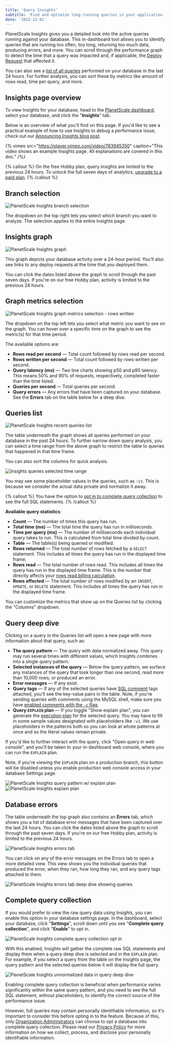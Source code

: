 ```yaml
---
title: 'Query Insights'
subtitle: 'Find and optimize long-running queries in your application.'
date: '2022-12-01'
---
```


PlanetScale Insights gives you a detailed look into the active queries running against your database. This in-dashboard tool allows you to identify queries that are running too often, too long, returning too much data, producing errors, and more. You can scroll through the performance graph to detect the time that a query was impacted and, if applicable, the [Deploy Request](/docs/concepts/deploy-requests) that affected it.

You can also see a [list of all queries](#queries-list) performed on your database in the last 24 hours. For further analysis, you can sort these by metrics like amount of rows read, time per query, and more.

## Insights page overview

To view Insights for your database, head to the [PlanetScale dashboard](https://app.planetscale.com), select your database, and click the "**Insights**" tab.

Below is an overview of what you'll find on this page. If you'd like to see a practical example of how to use Insights to debug a performance issue, check out our [Announcing Insights blog post](/blog/introducing-planetscale-insights-advanced-query-monitoring).

{% vimeo src="https://player.vimeo.com/video/763945350" caption="This video shows an example Insights page. All explanations are covered in this doc." /%}

{% callout %}
On the free Hobby plan, query insights are limited to the previous 24 hours. To unlock the full seven days of
analytics, [upgrade to a paid plan](/docs/concepts/billing).
{% /callout %}

## Branch selection

![PlanetScale Insights branch selection](/assets/docs/concepts/query-insights/branches.png)

The dropdown on the top right lets you select which branch you want to analyze. The selection applies to the entire Insights page.

## Insights graph

![PlanetScale Insights graph](/assets/docs/concepts/query-insights/graph.png)

This graph depicts your database activity over a 24-hour period. You'll also see links to any deploy requests at the time that you deployed them.

You can click the dates listed above the graph to scroll through the past seven days. If you're on our free Hobby plan, activity is limited to the previous 24 hours.

## Graph metrics selection

![PlanetScale Insights graph metrics selection - rows written](/assets/docs/concepts/query-insights/metrics.png)

The dropdown on the top left lets you select what metric you want to see on the graph. You can hover over a specific time on the graph to see the metric(s) for that time period.

The available options are:

- **Rows read per second** &mdash; Total count followed by rows read per second.
- **Rows written per second** &mdash; Total count followed by rows written per second.
- **Query latency (ms)** &mdash; Two line charts showing p50 and p90 latency. This means 50% and 90% of requests, respectively, completed faster than the time listed.
- **Queries per second** &mdash; Total queries per second.
- **Query errors** &mdash; Any errors that have been captured on your database. See the **Errors** tab on the table below for a deep dive.

## Queries list

![PlanetScale Insights recent queries list](/assets/docs/concepts/query-insights/queries.png)

The table underneath the graph shows all queries performed on your database in the past 24 hours. To further narrow down query analysis, you can select a time range from the above graph to restrict the table to queries that happened in that time frame.

You can also sort the columns for quick analysis.

![Insights queries selected time range](/assets/docs/concepts/query-insights/timeframe.png)

You may see some placeholder values in the queries, such as `:v1`. This is because we consider the actual data private and normalize it away.

{% callout %}
You have the option to [opt in to complete query collection](#complete-query-collection) to see the full SQL statements.
{% /callout %}

**Available query statistics**:

- **Count** &mdash; The number of times this query has run.
- **Total time (ms)** &mdash; The total time the query has run in milliseconds.
- **Time per query (ms)** &mdash; The number of milliseconds each individual query takes to run. This is calculated from total time divided by count.
- **Table** &mdash; The table(s) being queried or modified.
- **Rows returned** &mdash; The total number of rows fetched by a `SELECT` statement. This includes all times the query has run in the displayed time frame.
- **Rows read** &mdash; The total number of rows read. This includes all times the query has run in the displayed time frame. This is the number that directly affects your [rows read billing calculation](/docs/concepts/billing#understanding-rows-read).
- **Rows affected** &mdash; The total number of rows modified by an `INSERT`, `UPDATE`, or `DELETE` statement. This includes all times the query has run in the displayed time frame.

You can customize the metrics that show up on the Queries list by clicking the "Columns" dropdown.

## Query deep dive

Clicking on a query in the Queries list will open a new page with more information about that query, such as:

- **The query pattern** &mdash; The query with data normalized away. This query may run several times with different values, which Insights combines into a single query pattern.
- **Selected instances of the query** &mdash; Below the query pattern, we surface any instances of the query that took longer than one second, read more than 10,000 rows, or produced an error.
- **Error messages** &mdash; If any exist.
- **Query tags** &mdash; If any of the selected queries have [SQL comment](https://google.github.io/sqlcommenter/) tags attached, you'll see the key-value pairs in the table. Note, if you're sending queries with comments using the MySQL shell, make sure you have [enabled comments with the `-c` flag](https://dev.mysql.com/doc/refman/8.0/en/mysql-command-options.html#option_mysql_comments).
- **Query `EXPLAIN` plan** &mdash; If you toggle "Show explain plan", you can generate the [execution plan](https://dev.mysql.com/blog-archive/mysql-explain-analyze/) for the selected query. You may have to fill in some sample values designated with placeholders like `:v1`. We use placeholders in the patterns both so you can look at whole patterns at once and so the literal values remain private.

If you'd like to further interact with the query, click "Open query in web console", and you'll be taken to your in-dashboard web console, where you can run the `EXPLAIN` plan.

Note, if you're viewing the `EXPLAIN` plan on a production branch, this button will be disabled unless you enable production web console access in your database Settings page.

![PlanetScale Insights query pattern w/ explain plan](/assets/docs/concepts/query-insights/query.png)
![PlanetScale Insights explain plan](/assets/docs/concepts/query-insights/explain.png)

## Database errors

The table underneath the top graph also contains an **Errors** tab, which shows you a list of database error messages that have been captured over the last 24 hours. You can click the dates listed above the graph to scroll through the past seven days. If you're on our free Hobby plan, activity is limited to the previous 24 hours.

![PlanetScale Insights errors tab](/assets/docs/concepts/query-insights/errors.png)

You can click on any of the error messages on the Errors tab to open a more detailed view. This view shows you the individual queries that produced the error, when they ran, how long they ran, and any query tags attached to them.

![PlanetScale Insights errors tab deep dive showing queries](/assets/docs/concepts/query-insights/errors-detailed-view.png)

## Complete query collection

If you would prefer to view the raw query data using Insights, you can enable this option in your database settings page. In the dashboard, select your database, click "**Settings**", scroll down until you see "**Complete query collection**", and click "**Enable**" to opt in.

![PlanetScale Insights complete query collection opt in](/assets/docs/concepts/query-insights/opt-in.png)

With this enabled, Insights will gather the complete raw SQL statements and display them when a query deep dive is selected and in the `EXPLAIN` plan. For example, if you select a query from the table on the Insights page, the query pattern and the selected queries below it will display the full query.

![PlanetScale Insights unnormalized data in query deep dive](/assets/docs/concepts/query-insights/unnormalized-data.png)

Enabling complete query collection is beneficial when performance varies significantly within the same query pattern, and you need to see the full SQL statement, without placeholders, to identify the correct source of the performance issue.

However, full queries may contain personally identifiable information, so it's important to consider this before opting in to the feature. Because of this, only [Organization Administrators](/docs/concepts/access-control#organization-administrator) can choose to opt a database into complete query collection. Please read our [Privacy Policy](/legal/privacy) for more information on how we collect, process, and disclose your personally identifiable information.
